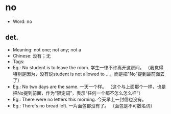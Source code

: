 # no

- Word: no

## det.

- Meaning: not one; not any; not a
- Chinese: 没有；无
- Tags: 
- Eg.: No student is to leave the room. 学生一律不许离开这房间。 （我觉得特别是因为，没有说student is not allowed to ...，而是把"No"提到最前面去了）
- Eg.: No two days are the same. 一天一个样。 （这个与上面那个一样，也是把No提到前面，作为“限定词”，表示“任何一个都不怎么怎么样”）
- Eg.: There were no letters this morning. 今天早上一封信也没有。
- Eg.: There's no bread left. 一片面包都没有了。 （面包是不可数名词）

